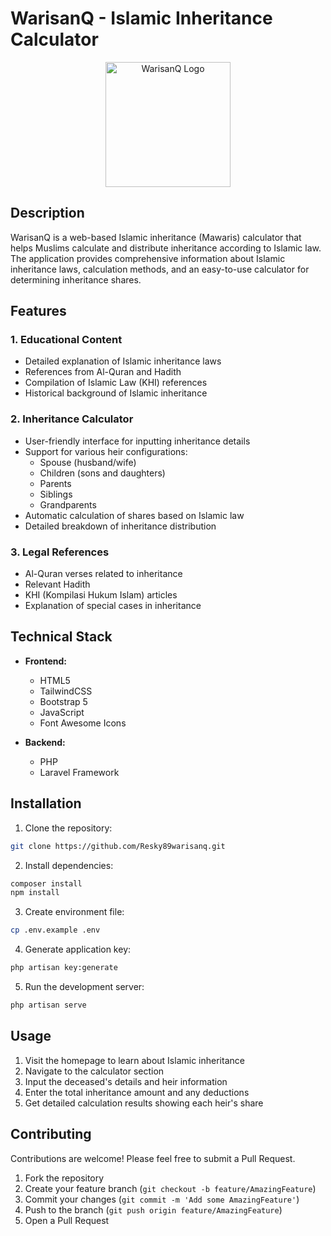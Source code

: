 # WarisanQ - Islamic Inheritance Calculator

<p align="center">
  <img src="https://warisanq.vercel.app/images/logo_text.png" alt="WarisanQ Logo" width="200"/>
</p>

## Description

WarisanQ is a web-based Islamic inheritance (Mawaris) calculator that helps Muslims calculate and distribute inheritance according to Islamic law. The application provides comprehensive information about Islamic inheritance laws, calculation methods, and an easy-to-use calculator for determining inheritance shares.

## Features

### 1. Educational Content
- Detailed explanation of Islamic inheritance laws
- References from Al-Quran and Hadith
- Compilation of Islamic Law (KHI) references
- Historical background of Islamic inheritance

### 2. Inheritance Calculator
- User-friendly interface for inputting inheritance details
- Support for various heir configurations:
  - Spouse (husband/wife)
  - Children (sons and daughters)
  - Parents
  - Siblings
  - Grandparents
- Automatic calculation of shares based on Islamic law
- Detailed breakdown of inheritance distribution

### 3. Legal References
- Al-Quran verses related to inheritance
- Relevant Hadith
- KHI (Kompilasi Hukum Islam) articles
- Explanation of special cases in inheritance

## Technical Stack

- **Frontend:**
  - HTML5
  - TailwindCSS
  - Bootstrap 5
  - JavaScript
  - Font Awesome Icons

- **Backend:**
  - PHP
  - Laravel Framework

## Installation

1. Clone the repository:
```bash
git clone https://github.com/Resky89warisanq.git
```

2. Install dependencies:
```bash
composer install
npm install
```

3. Create environment file:
```bash
cp .env.example .env
```

4. Generate application key:
```bash
php artisan key:generate
```

5. Run the development server:
```bash
php artisan serve
```

## Usage

1. Visit the homepage to learn about Islamic inheritance
2. Navigate to the calculator section
3. Input the deceased's details and heir information
4. Enter the total inheritance amount and any deductions
5. Get detailed calculation results showing each heir's share

## Contributing

Contributions are welcome! Please feel free to submit a Pull Request.

1. Fork the repository
2. Create your feature branch (`git checkout -b feature/AmazingFeature`)
3. Commit your changes (`git commit -m 'Add some AmazingFeature'`)
4. Push to the branch (`git push origin feature/AmazingFeature`)
5. Open a Pull Request

